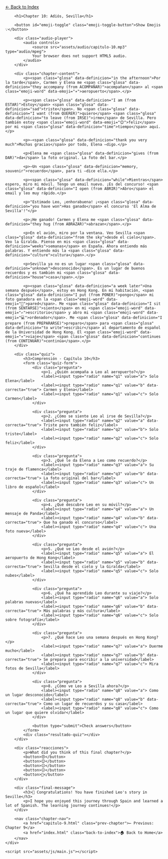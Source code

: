 <html lang="en">
<head>
    <meta charset="UTF-8">
    <meta name="viewport" content="width=device-width, initial-scale=1.0">
    <title>Chapter 10: Adiós, Sevilla</title>
    <link rel="stylesheet" href="assets/css/style.css">
</head>
<body>
    <div class="container">
        <a href="index.html" class="back-link">← Back to Index</a>
        
        <h1>Chapter 10: Adiós, Sevilla</h1>
        
        <button id="emoji-toggle" class="emoji-toggle-button">Show Emojis 💡</button>
        
        <div class="audio-player">
            <audio controls>
                <source src="assets/audio/capitulo-10.mp3" type="audio/mpeg">
                Your browser does not support HTML5 audio.
            </audio>
        </div>
        
        <div class="chapter-content">
            <p><span class="glosa" data-definicion="in the afternoon">Por la tarde</span>, Carmen y Elena me <span class="glosa" data-definicion="they accompany (from ACOMPAÑAR)">acompañan</span> al <span class="emoji-word" data-emoji="✈️">aeropuerto</span>.</p>

            <p><span class="glosa" data-definicion="I am (from ESTAR)">Estoy</span> <span class="glosa" data-definicion="sad">triste</span>. No <span class="glosa" data-definicion="I want (from QUERER)">quiero</span> <span class="glosa" data-definicion="to leave (from IRSE)">irme</span> de Sevilla. Pero también estoy <span class="emoji-word" data-emoji="😊">feliz</span> por mi <span class="glosa" data-definicion="time">tiempo</span> aquí.</p>

            <p>—<span class="glosa" data-definicion="thank you very much">Muchas gracias</span> por todo, Elena —digo.</p>

            <p>Elena me <span class="glosa" data-definicion="gives (from DAR)">da</span> la foto original. La foto del bar.</p>

            <p>—Un <span class="glosa" data-definicion="memory, souvenir">recuerdo</span>, para ti —dice ella.</p>

            <p><span class="glosa" data-definicion="while">Mientras</span> espero, miro mi móvil. Tengo un email nuevo. ¡Es del concurso! <span class="glosa" data-definicion="I open (from ABRIR)">Abro</span> el email y leo muy rápido.</p>

            <p>"Estimado Leo, ¡enhorabuena! ¡<span class="glosa" data-definicion="you have won">Has ganado</span> el concurso 'El Alma de Sevilla'!"</p>

            <p>¡He ganado! Carmen y Elena me <span class="glosa" data-definicion="they hug (from ABRAZAR)">abrazan</span>.</p>

            <p>En el avión, miro por la ventana. Veo Sevilla <span class="glosa" data-definicion="from the sky">desde el cielo</span>. Veo la Giralda. Pienso en mis <span class="glosa" data-definicion="weeks">semanas</span> en España. Ahora entiendo más palabras. Y entiendo más la <span class="glosa" data-definicion="culture">cultura</span>.</p>

            <p>Sevilla ya no es un lugar <span class="glosa" data-definicion="unknown">desconocido</span>. Es un lugar de buenos recuerdos y es también mi <span class="glosa" data-definicion="house">casa</span>.</p>

            <p><span class="glosa" data-definicion="a week later">Una semana después</span>, estoy en Hong Kong. En mi habitación, <span class="glosa" data-definicion="I put (from PONER)">pongo</span> mi foto ganadora en la <span class="emoji-word" data-emoji="🧱">pared</span>. Me <span class="glosa" data-definicion="I sit (from SENTARSE)">siento</span> en mi <span class="emoji-word" data-emoji="✍️">escritorio</span> y abro mi <span class="emoji-word" data-emoji="💻">ordenador</span>. Me <span class="glosa" data-definicion="I prepare (from PREPARARSE)">preparo</span> para <span class="glosa" data-definicion="to write">escribir</span> al departamento de español de la Universidad de Hong Kong. El <span class="emoji-word" data-emoji="✈️">viaje</span> <span class="glosa" data-definicion="continues (from CONTINUAR)">continúa</span>.</p>
        </div>

        <div class="quiz">
            <h3>Comprensión - Capítulo 10</h3>
            <form class="quiz-form">
                <div class="pregunta">
                    <p>1. ¿Quién acompaña a Leo al aeropuerto?</p>
                    <label><input type="radio" name="q1" value="a"> Solo Elena</label>
                    <label><input type="radio" name="q1" value="b" data-correcta="true"> Carmen y Elena</label>
                    <label><input type="radio" name="q1" value="c"> Solo Carmen</label>
                </div>

                <div class="pregunta">
                    <p>2. ¿Cómo se siente Leo al irse de Sevilla?</p>
                    <label><input type="radio" name="q2" value="a" data-correcta="true"> Triste pero también feliz</label>
                    <label><input type="radio" name="q2" value="b"> Solo triste</label>
                    <label><input type="radio" name="q2" value="c"> Solo feliz</label>
                </div>

                <div class="pregunta">
                    <p>3. ¿Qué le da Elena a Leo como recuerdo?</p>
                    <label><input type="radio" name="q3" value="a"> Su traje de flamenca</label>
                    <label><input type="radio" name="q3" value="b" data-correcta="true"> La foto original del bar</label>
                    <label><input type="radio" name="q3" value="c"> Un libro de español</label>
                </div>

                <div class="pregunta">
                    <p>4. ¿Qué descubre Leo en su móvil?</p>
                    <label><input type="radio" name="q4" value="a"> Un mensaje de Panda</label>
                    <label><input type="radio" name="q4" value="b" data-correcta="true"> Que ha ganado el concurso</label>
                    <label><input type="radio" name="q4" value="c"> Una foto nueva</label>
                </div>

                <div class="pregunta">
                    <p>5. ¿Qué ve Leo desde el avión?</p>
                    <label><input type="radio" name="q5" value="a"> El aeropuerto de Hong Kong</label>
                    <label><input type="radio" name="q5" value="b" data-correcta="true"> Sevilla desde el cielo y la Giralda</label>
                    <label><input type="radio" name="q5" value="c"> Solo nubes</label>
                </div>

                <div class="pregunta">
                    <p>6. ¿Qué ha aprendido Leo durante su viaje?</p>
                    <label><input type="radio" name="q6" value="a"> Solo palabras nuevas</label>
                    <label><input type="radio" name="q6" value="b" data-correcta="true"> Más palabras y más cultura</label>
                    <label><input type="radio" name="q6" value="c"> Solo sobre fotografía</label>
                </div>

                <div class="pregunta">
                    <p>7. ¿Qué hace Leo una semana después en Hong Kong?</p>
                    <label><input type="radio" name="q7" value="a"> Duerme mucho</label>
                    <label><input type="radio" name="q7" value="b" data-correcta="true"> Se prepara para escribir a la universidad</label>
                    <label><input type="radio" name="q7" value="c"> Mira fotos de Sevilla</label>
                </div>

                <div class="pregunta">
                    <p>8. ¿Cómo ve Leo a Sevilla ahora?</p>
                    <label><input type="radio" name="q8" value="a"> Como un lugar desconocido</label>
                    <label><input type="radio" name="q8" value="b" data-correcta="true"> Como un lugar de recuerdos y su casa</label>
                    <label><input type="radio" name="q8" value="c"> Como un lugar que quiere olvidar</label>
                </div>

                <button type="submit">Check answers</button>
            </form>
            <div class="resultado-quiz"></div>
        </div>

        <div class="reacciones">
            <p>What did you think of this final chapter?</p>
            <button>😍</button>
            <button>😊</button>
            <button>😐</button>
            <button>😕</button>
            <button>🤔</button>
        </div>

        <div class="final-message">
            <h3>🎉 Congratulations! You have finished Leo's story in Seville</h3>
            <p>I hope you enjoyed this journey through Spain and learned a lot of Spanish. The learning journey continues!</p>
        </div>

        <nav class="chapter-nav">
            <a href="capitulo-9.html" class="prev-chapter">← Previous: Chapter 9</a>
            <a href="index.html" class="back-to-index">🏠 Back to Home</a>
        </nav>
    </div>

    <script src="assets/js/main.js"></script>
</body>
</html>
